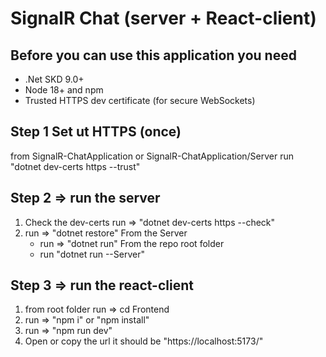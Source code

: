 # SignalR Chat (server + React-client)

## Before you can use this application you need 
 * .Net SKD 9.0+
 * Node 18+ and npm
 * Trusted HTTPS dev certificate (for secure WebSockets)

## Step 1 Set ut HTTPS (once)
from  SignalR-ChatApplication or SignalR-ChatApplication/Server 
run "dotnet dev-certs https --trust"

## Step 2 => run the server
  1. Check the dev-certs run => "dotnet dev-certs https --check"
  2. run => "dotnet restore"
  From the Server
      * run => "dotnet run"
  From the repo root folder
      * run "dotnet run --Server"

## Step 3 => run the react-client
  1. from root folder run => cd Frontend
  2. run => "npm i" or "npm install"
  3. run => "npm run dev"
  4. Open or copy the url it should be "https://localhost:5173/"
